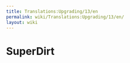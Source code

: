 ```yaml
---
title: Translations:Upgrading/13/en
permalink: wiki/Translations:Upgrading/13/en/
layout: wiki
---
```


# SuperDirt

